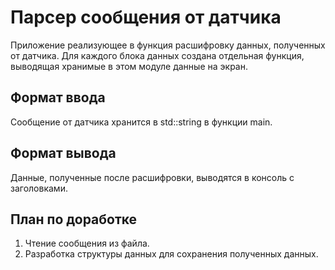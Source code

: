 # Парсер сообщения от датчика
Приложение реализующее в функция расшифровку данных, полученных от датчика.
Для каждого блока данных создана отдельная функция, выводящая хранимые в этом модуле данные на экран.
## Формат ввода
Сообщение от датчика хранится в std::string в функции main. 
## Формат вывода
Данные, полученные после расшифровки, выводятся в консоль с заголовками.
## План по доработке
1. Чтение сообщения из файла.
2. Разработка структуры данных для сохранения полученных данных.
